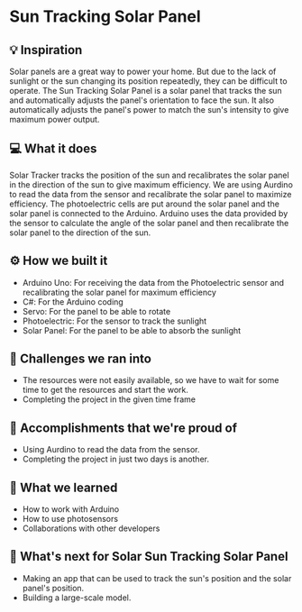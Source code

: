 # Sun Tracking Solar Panel

## 💡 Inspiration

Solar panels are a great way to power your home. But due to the lack of sunlight or the sun changing its position repeatedly, they can be difficult to operate. The Sun Tracking Solar Panel is a solar panel that tracks the sun and automatically adjusts the panel's orientation to face the sun. It also automatically adjusts the panel's power to match the sun's intensity to give maximum power output.

## 💻 What it does

Solar Tracker tracks the position of the sun and recalibrates the solar panel in the direction of the sun to give maximum efficiency. We are using Aurdino to read the data from the sensor and recalibrate the solar panel to maximize efficiency. The photoelectric cells are put around the solar panel and the solar panel is connected to the Arduino. Arduino uses the data provided by the sensor to calculate the angle of the solar panel and then recalibrate the solar panel to the direction of the sun.

## ⚙️ How we built it

- Arduino Uno: For receiving the data from the Photoelectric sensor and recalibrating the solar panel for maximum efficiency
- C#: For the Arduino coding
- Servo: For the panel to be able to rotate
- Photoelectric: For the sensor to track the sunlight
- Solar Panel: For the panel to be able to absorb the sunlight

## 🧠 Challenges we ran into

- The resources were not easily available, so we have to wait for some time to get the resources and start the work.
- Completing the project in the given time frame

## 🏅 Accomplishments that we're proud of

- Using Aurdino to read the data from the sensor.
- Completing the project in just two days is another.

## 📖 What we learned

- How to work with Arduino
- How to use photosensors
- Collaborations with other developers

## 🚀 What's next for Solar Sun Tracking Solar Panel

- Making an app that can be used to track the sun's position and the solar panel's position.
- Building a large-scale model.
